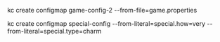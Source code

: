 kc create configmap game-config-2 --from-file=game.properties

kc create configmap special-config --from-literal=special.how=very --from-literal=special.type=charm